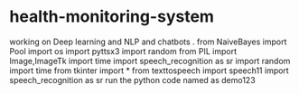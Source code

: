 # health-monitoring-system
working on Deep learning and NLP and chatbots .
from NaiveBayes import  Pool
import os
import pyttsx3
import random
from PIL import Image,ImageTk
import time
import speech_recognition as sr
import random
import time
from tkinter import *
from texttospeech import speech11
import speech_recognition as sr
run the python code named as demo123

